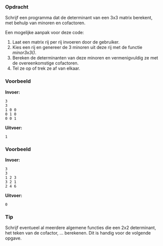 ### Opdracht
Schrijf een programma dat de determinant van een 3x3 matrix berekent, met behulp van minoren en cofactoren. 

Een mogelijke aanpak voor deze code:

1. Laat een matrix rij per rij invoeren door de gebruiker.
2. Kies een rij en genereer de 3 minoren uit deze rij met de functie *minor3x3()*.
3. Bereken de determinanten van deze minoren en vermenigvuldig ze met de overeenkomstige cofactoren.
4. Tel ze op of trek ze af van elkaar.


### Voorbeeld

**Invoer:**

    3
    3
    1 0 0
    0 1 0
    0 0 1

**Uitvoer:**

    1

### Voorbeeld

**Invoer:**

    3
    3
    1 2 3
    3 2 1
    2 4 6

**Uitvoer:**

    0

### Tip
Schrijf eventueel al meerdere algemene functies die een 2x2 determinant, het teken van de cofactor, ... berekenen. Dit is handig voor de volgende opgave.
